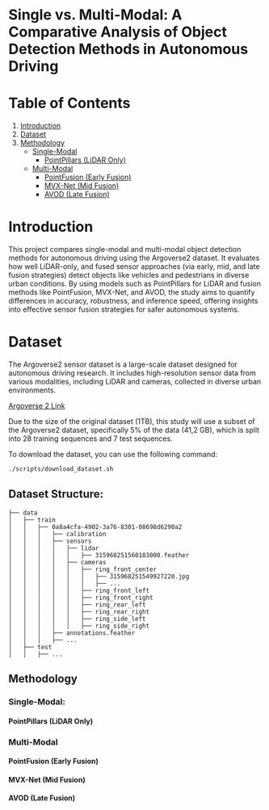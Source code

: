 # Single vs. Multi-Modal: A Comparative Analysis of Object Detection Methods in Autonomous Driving

# Table of Contents
1. [Introduction](#introduction)
2. [Dataset](#dataset)
3. [Methodology](#methodology)
    - [Single-Modal](#single-modal)
        - [PointPillars (LiDAR Only)](#pointpillars-lidar-only)
    - [Multi-Modal](#multi-modal)
        - [PointFusion (Early Fusion)](#pointfusion-early-fusion)
        - [MVX-Net (Mid Fusion)](#mvx-net-mid-fusion)
        - [AVOD (Late Fusion)](#avod-late-fusion)


# Introduction
This project compares single-modal and multi-modal object detection methods for autonomous driving using the Argoverse2 dataset. It evaluates how well LiDAR-only, and fused sensor approaches (via early, mid, and late fusion strategies) detect objects like vehicles and pedestrians in diverse urban conditions. By using models such as PointPillars for LiDAR and fusion methods like PointFusion, MVX-Net, and AVOD, the study aims to quantify differences in accuracy, robustness, and inference speed, offering insights into effective sensor fusion strategies for safer autonomous systems.

# Dataset
The Argoverse2 sensor dataset is a large-scale dataset designed for autonomous driving research. It includes high-resolution sensor data from various modalities, including LiDAR and cameras, collected in diverse urban environments.

[Argoverse 2 Link](https://www.argoverse.org/av2.html)

Due to the size of the original dataset (1TB), this study will use a subset of the Argoverse2 dataset, specifically 5% of the data (41,2 GB), which is split into 28 training sequences and 7 test sequences.

To download the dataset, you can use the following command:

```bash
./scripts/download_dataset.sh
```


## Dataset Structure:

```
├── data
│   ├── train
│   │   ├── 0a8a4cfa-4902-3a76-8301-08698d6290a2
│   │   │   ├── calibration
│   │   │   ├── sensors
│   │   │   │   ├── lidar
│   │   │   │   │   ├── 315968251560183000.feather
│   │   │   │   ├── cameras
│   │   │   │   │   ├── ring_front_center
│   │   │   │   │   │   ├── 315968251549927220.jpg
│   │   │   │   │   │   ├── ...
│   │   │   │   │   ├── ring_front_left
│   │   │   │   │   ├── ring_front_right
│   │   │   │   │   ├── ring_rear_left
│   │   │   │   │   ├── ring_rear_right
│   │   │   │   │   ├── ring_side_left
│   │   │   │   │   ├── ring_side_right
│   │   │   ├── annotations.feather
│   │   │   ├── ...
│   ├── test
│   │   ├── ...
```

## Methodology
### Single-Modal:
#### PointPillars (LiDAR Only)

### Multi-Modal
#### PointFusion (Early Fusion)

#### MVX-Net (Mid Fusion)

#### AVOD (Late Fusion)
